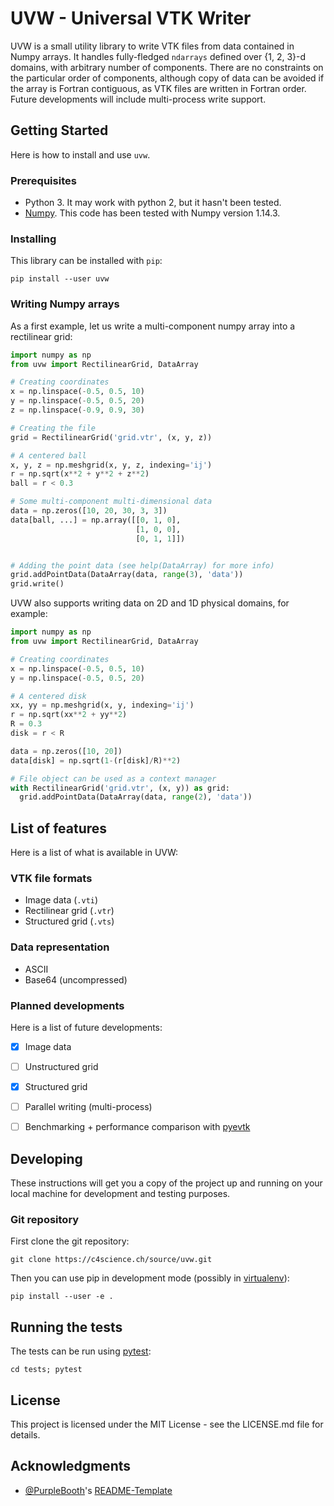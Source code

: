 UVW - Universal VTK Writer
==========================

UVW is a small utility library to write VTK files from data contained in Numpy arrays. It handles fully-fledged `ndarrays` defined over {1, 2, 3}-d domains, with arbitrary number of components. There are no constraints on the particular order of components, although copy of data can be avoided if the array is Fortran contiguous, as VTK files are written in Fortran order. Future developments will include multi-process write support.

## Getting Started

Here is how to install and use `uvw`.

### Prerequisites

* Python 3. It may work with python 2, but it hasn't been tested.
* [Numpy](http://www.numpy.org/). This code has been tested with Numpy version 1.14.3.

### Installing

This library can be installed with `pip`:

```
pip install --user uvw
```

### Writing Numpy arrays

As a first example, let us write a multi-component numpy array into a rectilinear grid:

```python
import numpy as np
from uvw import RectilinearGrid, DataArray

# Creating coordinates
x = np.linspace(-0.5, 0.5, 10)
y = np.linspace(-0.5, 0.5, 20)
z = np.linspace(-0.9, 0.9, 30)

# Creating the file
grid = RectilinearGrid('grid.vtr', (x, y, z))

# A centered ball
x, y, z = np.meshgrid(x, y, z, indexing='ij')
r = np.sqrt(x**2 + y**2 + z**2)
ball = r < 0.3

# Some multi-component multi-dimensional data
data = np.zeros([10, 20, 30, 3, 3])
data[ball, ...] = np.array([[0, 1, 0],
                            [1, 0, 0],
                            [0, 1, 1]])


# Adding the point data (see help(DataArray) for more info)
grid.addPointData(DataArray(data, range(3), 'data'))
grid.write()
```

UVW also supports writing data on 2D and 1D physical domains, for example:

```python
import numpy as np
from uvw import RectilinearGrid, DataArray

# Creating coordinates
x = np.linspace(-0.5, 0.5, 10)
y = np.linspace(-0.5, 0.5, 20)

# A centered disk
xx, yy = np.meshgrid(x, y, indexing='ij')
r = np.sqrt(xx**2 + yy**2)
R = 0.3
disk = r < R

data = np.zeros([10, 20])
data[disk] = np.sqrt(1-(r[disk]/R)**2)

# File object can be used as a context manager
with RectilinearGrid('grid.vtr', (x, y)) as grid:
  grid.addPointData(DataArray(data, range(2), 'data'))
```

## List of features

Here is a list of what is available in UVW:

### VTK file formats

- Image data (`.vti`)
- Rectilinear grid (`.vtr`)
- Structured grid (`.vts`)

### Data representation

- ASCII
- Base64 (uncompressed)

### Planned developments

Here is a list of future developments:

- [x] Image data
- [ ] Unstructured grid
- [x] Structured grid
- [ ] Parallel writing (multi-process)
- [ ] Benchmarking + performance comparison with [pyevtk](https://bitbucket.org/pauloh/pyevtk)


## Developing

These instructions will get you a copy of the project up and running on your local machine for development and testing purposes.

### Git repository

First clone the git repository:

```
git clone https://c4science.ch/source/uvw.git
```

Then you can use pip in development mode (possibly in [virtualenv](https://virtualenv.pypa.io/en/stable/)):

```
pip install --user -e .
```

## Running the tests

The tests can be run using [pytest](https://docs.pytest.org/en/latest/):

```
cd tests; pytest
```

## License

This project is licensed under the MIT License - see the LICENSE.md file for details.

## Acknowledgments

* [@PurpleBooth](https://github.com/PurpleBooth)'s [README-Template](https://gist.github.com/PurpleBooth/109311bb0361f32d87a2)
